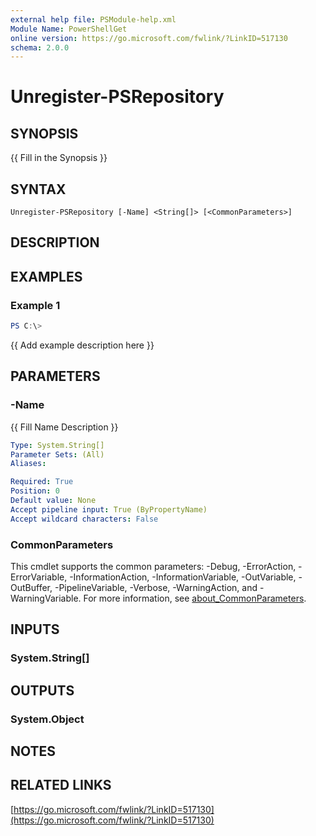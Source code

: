 ```yaml
---
external help file: PSModule-help.xml
Module Name: PowerShellGet
online version: https://go.microsoft.com/fwlink/?LinkID=517130
schema: 2.0.0
---
```


# Unregister-PSRepository

## SYNOPSIS
{{ Fill in the Synopsis }}

## SYNTAX

```
Unregister-PSRepository [-Name] <String[]> [<CommonParameters>]
```

## DESCRIPTION


## EXAMPLES

### Example 1
```powershell
PS C:\> 
```

{{ Add example description here }}

## PARAMETERS

### -Name
{{ Fill Name Description }}

```yaml
Type: System.String[]
Parameter Sets: (All)
Aliases:

Required: True
Position: 0
Default value: None
Accept pipeline input: True (ByPropertyName)
Accept wildcard characters: False
```

### CommonParameters
This cmdlet supports the common parameters: -Debug, -ErrorAction, -ErrorVariable, -InformationAction, -InformationVariable, -OutVariable, -OutBuffer, -PipelineVariable, -Verbose, -WarningAction, and -WarningVariable. For more information, see [about_CommonParameters](http://go.microsoft.com/fwlink/?LinkID=113216).

## INPUTS

### System.String[]

## OUTPUTS

### System.Object
## NOTES

## RELATED LINKS

[https://go.microsoft.com/fwlink/?LinkID=517130](https://go.microsoft.com/fwlink/?LinkID=517130)

